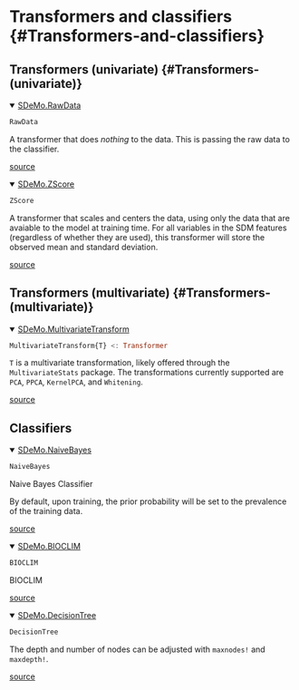 
# Transformers and classifiers {#Transformers-and-classifiers}

## Transformers (univariate) {#Transformers-(univariate)}
<details class='jldocstring custom-block' open>
<summary><a id='SDeMo.RawData' href='#SDeMo.RawData'><span class="jlbinding">SDeMo.RawData</span></a> <Badge type="info" class="jlObjectType jlType" text="Type" /></summary>



```julia
RawData
```


A transformer that does _nothing_ to the data. This is passing the raw data to the classifier.


[source](https://github.com/PoisotLab/SpeciesDistributionToolkit.jl/blob/41e5565320b25bf604f7d190dc50c83e70c32033/SDeMo/src/transformers/univariate.jl#L1-L6)

</details>

<details class='jldocstring custom-block' open>
<summary><a id='SDeMo.ZScore' href='#SDeMo.ZScore'><span class="jlbinding">SDeMo.ZScore</span></a> <Badge type="info" class="jlObjectType jlType" text="Type" /></summary>



```julia
ZScore
```


A transformer that scales and centers the data, using only the data that are avaiable to the model at training time. For all variables in the SDM features (regardless of whether they are used), this transformer will store the observed mean and standard deviation.


[source](https://github.com/PoisotLab/SpeciesDistributionToolkit.jl/blob/41e5565320b25bf604f7d190dc50c83e70c32033/SDeMo/src/transformers/univariate.jl#L22-L29)

</details>


## Transformers (multivariate) {#Transformers-(multivariate)}
<details class='jldocstring custom-block' open>
<summary><a id='SDeMo.MultivariateTransform' href='#SDeMo.MultivariateTransform'><span class="jlbinding">SDeMo.MultivariateTransform</span></a> <Badge type="info" class="jlObjectType jlType" text="Type" /></summary>



```julia
MultivariateTransform{T} <: Transformer
```


`T` is a multivariate transformation, likely offered through the `MultivariateStats` package. The transformations currently supported are `PCA`, `PPCA`, `KernelPCA`, and `Whitening`.


[source](https://github.com/PoisotLab/SpeciesDistributionToolkit.jl/blob/41e5565320b25bf604f7d190dc50c83e70c32033/SDeMo/src/transformers/multivariate.jl#L5-L11)

</details>


## Classifiers
<details class='jldocstring custom-block' open>
<summary><a id='SDeMo.NaiveBayes' href='#SDeMo.NaiveBayes'><span class="jlbinding">SDeMo.NaiveBayes</span></a> <Badge type="info" class="jlObjectType jlType" text="Type" /></summary>



```julia
NaiveBayes
```


Naive Bayes Classifier

By default, upon training, the prior probability will be set to the prevalence of the training data.


[source](https://github.com/PoisotLab/SpeciesDistributionToolkit.jl/blob/41e5565320b25bf604f7d190dc50c83e70c32033/SDeMo/src/classifiers/naivebayes.jl#L1-L8)

</details>

<details class='jldocstring custom-block' open>
<summary><a id='SDeMo.BIOCLIM' href='#SDeMo.BIOCLIM'><span class="jlbinding">SDeMo.BIOCLIM</span></a> <Badge type="info" class="jlObjectType jlType" text="Type" /></summary>



```julia
BIOCLIM
```


BIOCLIM


[source](https://github.com/PoisotLab/SpeciesDistributionToolkit.jl/blob/41e5565320b25bf604f7d190dc50c83e70c32033/SDeMo/src/classifiers/bioclim.jl#L1-L5)

</details>

<details class='jldocstring custom-block' open>
<summary><a id='SDeMo.DecisionTree' href='#SDeMo.DecisionTree'><span class="jlbinding">SDeMo.DecisionTree</span></a> <Badge type="info" class="jlObjectType jlType" text="Type" /></summary>



```julia
DecisionTree
```


The depth and number of nodes can be adjusted with `maxnodes!` and `maxdepth!`.


[source](https://github.com/PoisotLab/SpeciesDistributionToolkit.jl/blob/41e5565320b25bf604f7d190dc50c83e70c32033/SDeMo/src/classifiers/decisiontree.jl#L76-L80)

</details>

